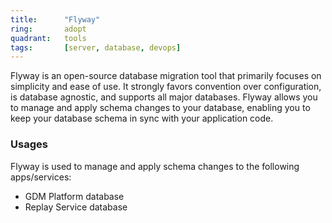 ```yaml
---
title:      "Flyway"
ring:       adopt
quadrant:   tools
tags:       [server, database, devops]
---
```


Flyway is an open-source database migration tool that primarily focuses on simplicity and ease of use. It strongly favors convention over configuration, is database agnostic, and supports all major databases. Flyway allows you to manage and apply schema changes to your database, enabling you to keep your database schema in sync with your application code.

### Usages
Flyway is used to manage and apply schema changes to the following apps/services:
- GDM Platform database
- Replay Service database
